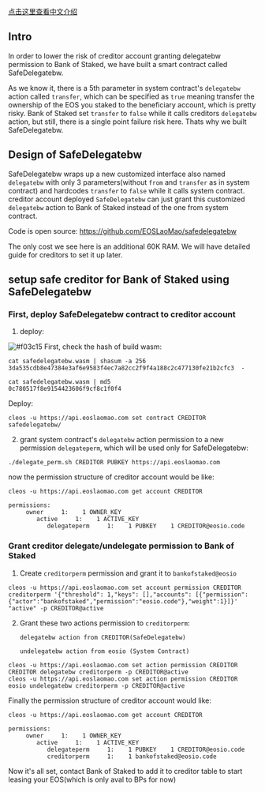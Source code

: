 [点击这里查看中文介绍](./README-CN.md)


## Intro

In order to lower the risk of creditor account granting delegatebw permission to Bank of Staked, we have built a smart contract called SafeDelegatebw.

As we know it, there is a 5th parameter in system contract's `delegatebw` action called `transfer`, which can be specified as `true` meaning transfer the ownership of the EOS you staked to the beneficiary account, which is pretty risky. Bank of Staked set `transfer` to `false` while it calls creditors `delegatebw` action, but still, there is a single point failure risk here. Thats why we built SafeDelegatebw.

## Design of SafeDelegatebw 

SafeDelegatebw wraps up a new customized interface also named `delegatebw` with only 3 parameters(without `from` and `transfer` as in system contract) and hardcodes `transfer` to `false` while it calls system contract. creditor account deployed `SafeDelegatebw` can just grant this customized `delegatebw` action to Bank of Staked instead of the one from system contract.

Code is open source: https://github.com/EOSLaoMao/safedelegatebw

The only cost we see here is an additional 60K RAM. We will have detailed guide for creditors to set it up later.

## setup safe creditor for Bank of Staked using SafeDelegatebw

### First, deploy SafeDelegatebw contract to creditor account

1. deploy:

![#f03c15](https://placehold.it/15/f03c15/000000?text=+) First, check the hash of build wasm: 

```
cat safedelegatebw.wasm | shasum -a 256
3da535cdb8e47384e3af6e9583f4ec7a82cc2f9f4a188c2c477130fe21b2cfc3  -

cat safedelegatebw.wasm | md5
0c780517f8e9154423606f9cf8c1f0f4
```

Deploy:

```
cleos -u https://api.eoslaomao.com set contract CREDITOR safedelegatebw/
```

2. grant system contract's `delegatebw` action permission to a new permission `delegateperm`, which will be used only for SafeDelegatebw:

```
./delegate_perm.sh CREDITOR PUBKEY https://api.eoslaomao.com
```

now the permission structure of creditor account would be like:

```
cleos -u https://api.eoslaomao.com get account CREDITOR

permissions:
     owner     1:    1 OWNER_KEY
        active     1:    1 ACTIVE_KEY
           delegateperm     1:    1 PUBKEY    1 CREDITOR@eosio.code
```

### Grant creditor delegate/undelegate permission to Bank of Staked

1. Create `creditorperm` permission and grant it to `bankofstaked@eosio`

```
cleos -u https://api.eoslaomao.com set account permission CREDITOR creditorperm '{"threshold": 1,"keys": [],"accounts": [{"permission":{"actor":"bankofstaked","permission":"eosio.code"},"weight":1}]}'  "active" -p CREDITOR@active
```

2. Grant these two actions permission to `creditorperm`:

    `delegatebw action from CREDITOR(SafeDelegatebw)`

    `undelegatebw action from eosio (System Contract)`


```
cleos -u https://api.eoslaomao.com set action permission CREDITOR CREDITOR delegatebw creditorperm -p CREDITOR@active
cleos -u https://api.eoslaomao.com set action permission CREDITOR eosio undelegatebw creditorperm -p CREDITOR@active
```

Finally the permission structure of creditor account would like:

```
cleos -u https://api.eoslaomao.com get account CREDITOR

permissions:
     owner     1:    1 OWNER_KEY
        active     1:    1 ACTIVE_KEY
           delegateperm     1:    1 PUBKEY    1 CREDITOR@eosio.code
           creditorperm     1:    1 bankofstaked@eosio.code
```

Now it's all set, contact Bank of Staked to add it to creditor table to start leasing your EOS(which is only aval to BPs for now)
